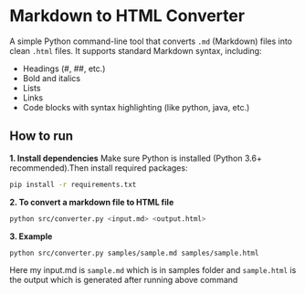 # Markdown to HTML Converter
A simple Python command-line tool that converts `.md` (Markdown) files into clean `.html` files.
It supports standard Markdown syntax, including:
- Headings (#, ##, etc.)
- Bold and italics
- Lists
- Links
- Code blocks with syntax highlighting (like python, java, etc.)

## How to run
**1. Install dependencies**
Make sure Python is installed (Python 3.6+ recommended).Then install required packages:

```bash
pip install -r requirements.txt
```

**2. To convert a markdown file to HTML file**
```bash
python src/converter.py <input.md> <output.html>
```
**3. Example**
```bash
python src/converter.py samples/sample.md samples/sample.html
```
Here my input.md is `sample.md` which is in samples folder and `sample.html` is the output which is generated after running above command
